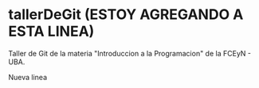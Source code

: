 # tallerDeGit (ESTOY AGREGANDO A ESTA LINEA)

Taller de Git de la materia "Introduccion a la Programacion" de la FCEyN - UBA.

Nueva linea
